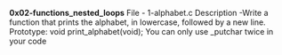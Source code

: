 **0x02-functions_nested_loops**
File - 1-alphabet.c
Description -Write a function that prints the alphabet, in lowercase, followed by a new line. Prototype: void print_alphabet(void); You can only use _putchar twice in your code
